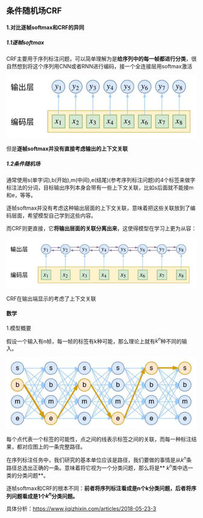 ## 条件随机场CRF

#### 1.对比逐帧softmax和CRF的异同

##### 1.1逐帧softmax

CRF主要用于序列标注问题，可以简单理解为是**给序列中的每一帧都进行分类**，很自然想到将这个序列用CNN或者RNN进行编码，接一个全连接层用softmax激活

![](https://github.com/Wupingyang/NLP-topic/blob/master/raw/softmax.png)

但是**逐帧softmax并没有直接考虑输出的上下文关联**

##### 1.2条件随机场

通常使用s(单字词),b(开始),m(中间),e(结尾)(参考序列标注问题)的4个标签来做字标注法的分词，目标输出序列本身会带有一些上下文关联，比如s后面就不能接m和e，等等。

逐帧softmax并没有考虑这种输出层面的上下文关联，意味着把这些关联放到了编码层面，希望模型自己学到这些内容。

而CRF则更直接，它**将输出层面的关联分离出来**，这使得模型在学习上更为从容：

![](https://github.com/Wupingyang/NLP-topic/blob/master/raw/crf.png)

CRF在输出端显示的考虑了上下文关联

#### 数学

1.模型概要

假设一个输入有n帧，每一帧的标签有k种可能，那么理论上就有$k^n$种不同的输入。

![](https://github.com/Wupingyang/NLP-topic/blob/master/raw/crf_path.png)

每个点代表一个标签的可能性，点之间的线表示标签之间的关联，而每一种标注结果，都对应图上的一条完整路径。

在序列标注任务中，我们研究的基本单位应该是路径，我们要做的事情是从$k^n$条路径总选出正确的一条。意味着将它视为一个分类问题，那么将是** $k^n$类中选一类的分类问题**。

逐帧softmax和CRF的根本不同：**前者将序列标注看成是n个k分类问题，后者将序列问题看成是1个$k^n$分类问题。**

具体分析：<https://www.jiqizhixin.com/articles/2018-05-23-3>

